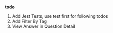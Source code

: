 **todo**
1. Add Jest Tests, use test first for following todos
2. Add Filter By Tag
3. View Answer in Question Detail

